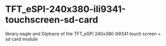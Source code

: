 # TFT_eSPI-240x380-ili9341-touchscreen-sd-card
library eagle and Diptrace of the TFT_eSPI 240x380 ili9341 touch screen + sd card module
